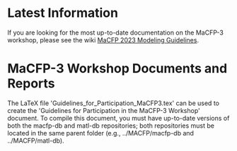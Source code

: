 # Latest Information

If you are looking for the most up-to-date documentation on the MaCFP-3 workshop, please see the wiki [MaCFP 2023 Modeling Guidelines](https://github.com/MaCFP/macfp-db/wiki/MaCFP-2023-Modeling-Guidelines).

# MaCFP-3 Workshop Documents and Reports

The LaTeX file 'Guidelines_for_Participation_MaCFP3.tex' can be used to create the 'Guidelines for Participation in the MaCFP-3 Workshop' document. To compile this document, you must have up-to-date versions of both the macfp-db and matl-db repositories; both repositories must be located in the same parent folder (e.g., ../MACFP/macfp-db and ../MACFP/matl-db).

